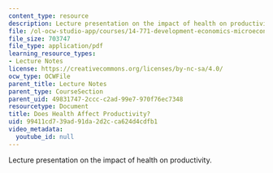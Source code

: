 ```yaml
---
content_type: resource
description: Lecture presentation on the impact of health on productivity.
file: /ol-ocw-studio-app/courses/14-771-development-economics-microeconomic-issues-and-policy-models-fall-2008/99411cd739ad91da2d2cca624d4cdfb1_lec4.pdf
file_size: 703747
file_type: application/pdf
learning_resource_types:
- Lecture Notes
license: https://creativecommons.org/licenses/by-nc-sa/4.0/
ocw_type: OCWFile
parent_title: Lecture Notes
parent_type: CourseSection
parent_uid: 49831747-2ccc-c2ad-99e7-970f76ec7348
resourcetype: Document
title: Does Health Affect Productivity?
uid: 99411cd7-39ad-91da-2d2c-ca624d4cdfb1
video_metadata:
  youtube_id: null
---
```

Lecture presentation on the impact of health on productivity.